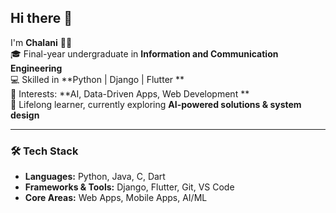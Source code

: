 ## Hi there 👋  

I'm **Chalani** 👩‍💻  
🎓 Final-year undergraduate in **Information and Communication Engineering**  
💻 Skilled in **Python | Django | Flutter **  
🚀 Interests: **AI, Data-Driven Apps, Web Development **  
🌱 Lifelong learner, currently exploring **AI-powered solutions & system design**  

---

### 🛠️ Tech Stack  
- **Languages:** Python, Java, C, Dart  
- **Frameworks & Tools:** Django, Flutter, Git, VS Code  
- **Core Areas:** Web Apps, Mobile Apps, AI/ML
